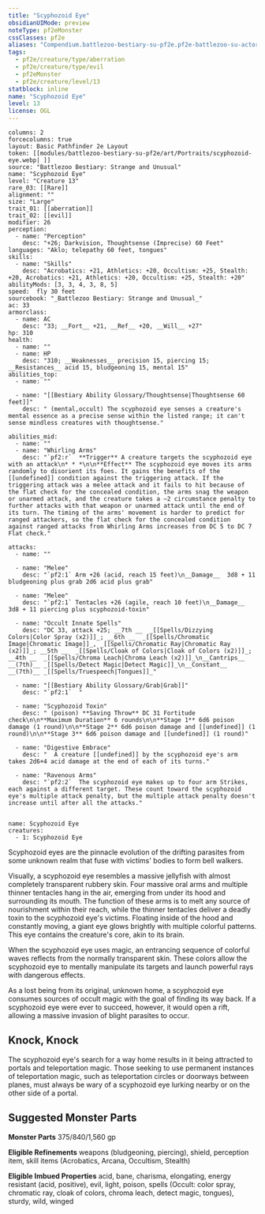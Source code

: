 ```yaml
---
title: "Scyphozoid Eye"
obsidianUIMode: preview
noteType: pf2eMonster
cssClasses: pf2e
aliases: "Compendium.battlezoo-bestiary-su-pf2e.pf2e-battlezoo-su-actors.Actor.FrskN0n5EkongsCd" 
tags:
  - pf2e/creature/type/aberration
  - pf2e/creature/type/evil
  - pf2eMonster
  - pf2e/creature/level/13
statblock: inline
name: "Scyphozoid Eye"
level: 13
license: OGL
---
```


```statblock
columns: 2
forcecolumns: true
layout: Basic Pathfinder 2e Layout
token: [[modules/battlezoo-bestiary-su-pf2e/art/Portraits/scyphozoid-eye.webp| ]]
source: "Battlezoo Bestiary: Strange and Unusual"
name: "Scyphozoid Eye"
level: "Creature 13"
rare_03: [[Rare]]
alignment: ""
size: "Large"
trait_01: [[aberration]]
trait_02: [[evil]]
modifier: 26
perception:
  - name: "Perception"
    desc: "+26; Darkvision, Thoughtsense (Imprecise) 60 Feet"
languages: "Aklo; telepathy 60 feet, tongues"
skills:
  - name: "Skills"
    desc: "Acrobatics: +21, Athletics: +20, Occultism: +25, Stealth: +20, Acrobatics: +21, Athletics: +20, Occultism: +25, Stealth: +20"
abilityMods: [3, 3, 4, 3, 8, 5]
speed:  fly 30 feet
sourcebook: "_Battlezoo Bestiary: Strange and Unusual_"
ac: 33
armorclass:
  - name: AC
    desc: "33; __Fort__ +21, __Ref__ +20, __Will__ +27"
hp: 310
health:
  - name: ""
  - name: HP
    desc: "310; __Weaknesses__ precision 15, piercing 15; __Resistances__ acid 15, bludgeoning 15, mental 15"
abilities_top:
  - name: ""

  - name: "[[Bestiary Ability Glossary/Thoughtsense|Thoughtsense 60 feet]]"
    desc: " (mental,occult) The scyphozoid eye senses a creature's mental essence as a precise sense within the listed range; it can't sense mindless creatures with thoughtsense."

abilities_mid:
  - name: ""
  - name: "Whirling Arms"
    desc: "`pf2:r`  **Trigger** A creature targets the scyphozoid eye with an attack\n* * *\n\n**Effect** The scyphozoid eye moves its arms randomly to disorient its foes. It gains the benefits of the [[undefined]] condition against the triggering attack. If the triggering attack was a melee attack and it fails to hit because of the flat check for the concealed condition, the arms snag the weapon or unarmed attack, and the creature takes a –2 circumstance penalty to further attacks with that weapon or unarmed attack until the end of its turn. The timing of the arms' movement is harder to predict for ranged attackers, so the flat check for the concealed condition against ranged attacks from Whirling Arms increases from DC 5 to DC 7 Flat check."

attacks:
  - name: ""

  - name: "Melee"
    desc: "`pf2:1` Arm +26 (acid, reach 15 feet)\n__Damage__  3d8 + 11 bludgeoning plus grab 2d6 acid plus grab"

  - name: "Melee"
    desc: "`pf2:1` Tentacles +26 (agile, reach 10 feet)\n__Damage__  3d8 + 11 piercing plus scyphozoid-toxin"

  - name: "Occult Innate Spells"
    desc: "DC 33, attack +25; __7th __  _[[Spells/Dizzying Colors|Color Spray (x2)]]_; __6th __  _[[Spells/Chromatic Image|Chromatic Image]]_, _[[Spells/Chromatic Ray|Chromatic Ray (x2)]]_; __5th __  _[[Spells/Cloak of Colors|Cloak of Colors (x2)]]_; __4th __  _[[Spells/Chroma Leach|Chroma Leach (x2)]]_\n__Cantrips__  __(7th)__ _[[Spells/Detect Magic|Detect Magic]]_\n__Constant__  __(7th)__ _[[Spells/Truespeech|Tongues]]_"

  - name: "[[Bestiary Ability Glossary/Grab|Grab]]"
    desc: "`pf2:1`  "

  - name: "Scyphozoid Toxin"
    desc: " (poison) **Saving Throw** DC 31 Fortitude check\n\n**Maximum Duration** 6 rounds\n\n**Stage 1** 6d6 poison damage (1 round)\n\n**Stage 2** 6d6 poison damage and [[undefined]] (1 round)\n\n**Stage 3** 6d6 poison damage and [[undefined]] (1 round)"

  - name: "Digestive Embrace"
    desc: "  A creature [[undefined]] by the scyphozoid eye's arm takes 2d6+4 acid damage at the end of each of its turns."

  - name: "Ravenous Arms"
    desc: "`pf2:2`  The scyphozoid eye makes up to four arm Strikes, each against a different target. These count toward the scyphozoid eye's multiple attack penalty, but the multiple attack penalty doesn't increase until after all the attacks."
 
```

```encounter-table
name: Scyphozoid Eye
creatures:
  - 1: Scyphozoid Eye
```



Scyphozoid eyes are the pinnacle evolution of the drifting parasites from some unknown realm that fuse with victims' bodies to form bell walkers.

Visually, a scyphozoid eye resembles a massive jellyfish with almost completely transparent rubbery skin. Four massive oral arms and multiple thinner tentacles hang in the air, emerging from under its hood and surrounding its mouth. The function of these arms is to melt any source of nourishment within their reach, while the thinner tentacles deliver a deadly toxin to the scyphozoid eye's victims. Floating inside of the hood and constantly moving, a giant eye glows brightly with multiple colorful patterns. This eye contains the creature's core, akin to its brain.

When the scyphozoid eye uses magic, an entrancing sequence of colorful waves reflects from the normally transparent skin. These colors allow the scyphozoid eye to mentally manipulate its targets and launch powerful rays with dangerous effects.

As a lost being from its original, unknown home, a scyphozoid eye consumes sources of occult magic with the goal of finding its way back. If a scyphozoid eye were ever to succeed, however, it would open a rift, allowing a massive invasion of blight parasites to occur.

## Knock, Knock

The scyphozoid eye's search for a way home results in it being attracted to portals and teleportation magic. Those seeking to use permanent instances of teleportation magic, such as teleportation circles or doorways between planes, must always be wary of a scyphozoid eye lurking nearby or on the other side of a portal.

## Suggested Monster Parts

**Monster Parts** 375/840/1,560 gp

**Eligible Refinements** weapons (bludgeoning, piercing), shield, perception item, skill items (Acrobatics, Arcana, Occultism, Stealth)

**Eligible Imbued Properties** acid, bane, charisma, elongating, energy resistant (acid, positive), evil, light, poison, spells (Occult: color spray, chromatic ray, cloak of colors, chroma leach, detect magic, tongues), sturdy, wild, winged
